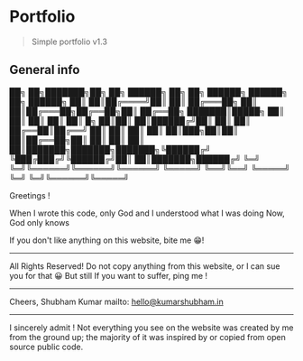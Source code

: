 # Portfolio

> Simple portfolio v1.3

## General info

██╗ ██╗███████╗██╗ ██╗ ██████╗ ██╗ ██╗ ██████╗ ██████╗ ██╗ ██████╗
██║ ██║██╔════╝██║ ██║ ██╔═══██╗ ██║ ██║██╔═══██╗██╔══██╗██║ ██╔══██╗
███████║█████╗ ██║ ██║ ██║ ██║ ██║ █╗ ██║██║ ██║██████╔╝██║ ██║ ██║
██╔══██║██╔══╝ ██║ ██║ ██║ ██║ ██║███╗██║██║ ██║██╔══██╗██║ ██║ ██║
██║ ██║███████╗███████╗███████╗╚██████╔╝ ╚███╔███╔╝╚██████╔╝██║ ██║███████╗██████╔╝
╚═╝ ╚═╝╚══════╝╚══════╝╚══════╝ ╚═════╝ ╚══╝╚══╝ ╚═════╝ ╚═╝ ╚═╝╚══════╝╚═════╝

Greetings !

When I wrote this code, only God and I understood what I was doing
Now, God only knows

If you don't like anything on this website, bite me 😁!

---

All Rights Reserved!
Do not copy anything from this website, or I can sue you for that 😀
But still If you want to suffer, ping me !

---

Cheers,
Shubham Kumar
mailto: hello@kumarshubham.in

---

I sincerely admit ! Not everything you see on the website was created by me from the ground up;
the majority of it was inspired by or copied from open source public code.
